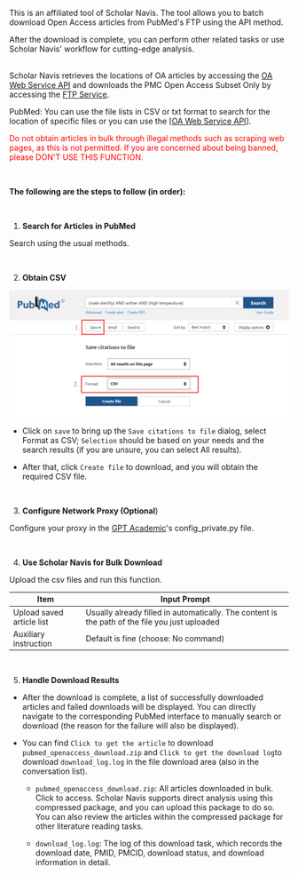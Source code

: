 This is an affiliated tool of Scholar Navis. The tool allows you to batch download Open Access articles from PubMed's FTP using the API method.

After the download is complete, you can perform other related tasks or use Scholar Navis' workflow for cutting-edge analysis.

<br>Scholar Navis retrieves the locations of OA articles by accessing the <a href="https://www.ncbi.nlm.nih.gov/pmc/tools/oa-service/" target="_blank">OA Web Service API</a> and downloads the PMC Open Access Subset Only by accessing the <a href="https://www.ncbi.nlm.nih.gov/pmc/tools/ftp/" target="_blank">FTP Service</a>.

PubMed: You can use the file lists in CSV or txt format to search for the location of specific files or you can use the [<a href="https://www.ncbi.nlm.nih.gov/pmc/tools/oa-service/" target="_blank">OA Web Service API</a>].

<font color=red>Do not obtain articles in bulk through illegal methods such as scraping web pages, as this is not permitted. If you are concerned about being banned, please DON'T USE THIS FUNCTION.</font>

<br>

**The following are the steps to follow (in order):**

<br>

1. **Search for Articles in PubMed**

Search using the usual methods.

<br>

2. ****Obtain CSV****

<img title="PUBMED-CSV" src="img/pubmed.png" alt="" style="zoom:50%;">

- Click on `save` to bring up the `Save citations to file` dialog, select Format as CSV; `Selection` should be based on your needs and the search results (if you are unsure, you can select All results).

- After that, click `Create file` to download, and you will obtain the required CSV file.

<br>

3. **Configure Network Proxy (Optional**)

Configure your proxy in the <a href="https://github.com/binary-husky/gpt_academic" target="_blank">GPT Academic</a>'s config_private.py file.

<br>

4. **Use Scholar Navis for Bulk Download**

Upload the  csv files and run this function.

| Item                      | Input Prompt                                                                                   |
| ------------------------- | ---------------------------------------------------------------------------------------------- |
| Upload saved article list | Usually already filled in automatically. The content is the path of the file you just uploaded |
| Auxiliary instruction     | Default is fine (choose: No command)                                                           |

<br>

5. **Handle Download Results**
- After the download is complete, a list of successfully downloaded articles and failed downloads will be displayed. You can directly navigate to the corresponding PubMed interface to manually search or download (the reason for the failure will also be displayed).

- You can find `Click to get the article` to download `pubmed_openaccess_download.zip` and `Click to get the download log`to download `download_log.log` in the file download area (also in the conversation list).
  
  - `pubmed_openaccess_download.zip`: All articles downloaded in bulk. Click to access. Scholar Navis supports direct analysis using this compressed package, and you can upload this package to do so. You can also review the articles within the compressed package for other literature reading tasks.
  
  - `download_log.log`: The log of this download task, which records the download date, PMID, PMCID, download status, and download information in detail.
